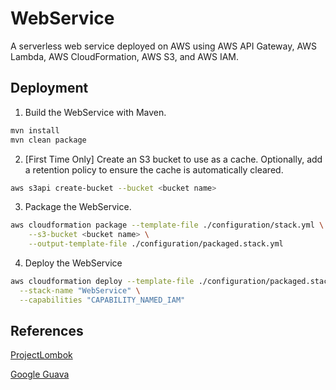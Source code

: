 # WebService
A serverless web service deployed on AWS using AWS API Gateway, AWS Lambda, AWS CloudFormation, AWS S3, and AWS IAM.

## Deployment
1. Build the WebService with Maven.
```bash
mvn install
mvn clean package
``` 
2. [First Time Only] Create an S3 bucket to use as a cache. Optionally, add a retention policy to ensure the cache is automatically cleared.
```bash
aws s3api create-bucket --bucket <bucket name>
```
3. Package the WebService.
```bash
aws cloudformation package --template-file ./configuration/stack.yml \
    --s3-bucket <bucket name> \
    --output-template-file ./configuration/packaged.stack.yml
```
4. Deploy the WebService
```bash
aws cloudformation deploy --template-file ./configuration/packaged.stack.yml \
  --stack-name "WebService" \
  --capabilities "CAPABILITY_NAMED_IAM"
```

## References
[ProjectLombok](https://projectlombok.org/)

[Google Guava](https://github.com/google/guava/)
